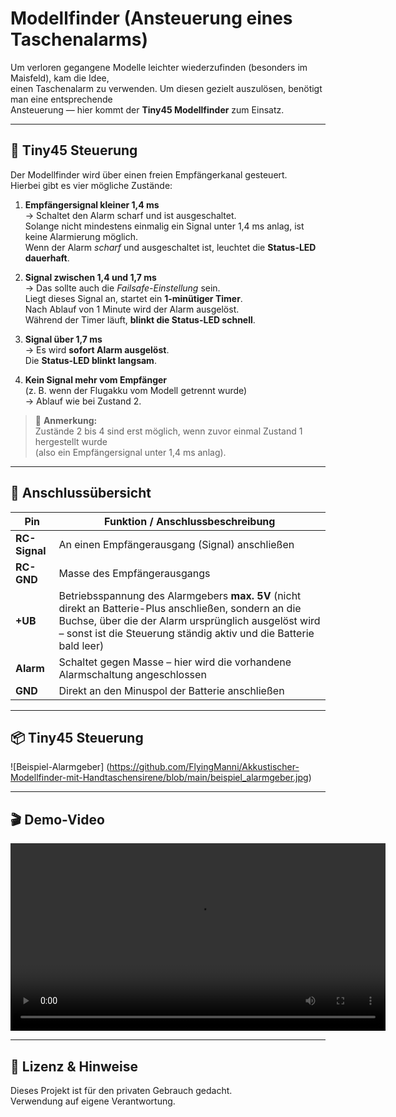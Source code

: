 # Modellfinder (Ansteuerung eines Taschenalarms)

Um verloren gegangene Modelle leichter wiederzufinden (besonders im Maisfeld), kam die Idee,  
einen Taschenalarm zu verwenden. Um diesen gezielt auszulösen, benötigt man eine entsprechende  
Ansteuerung — hier kommt der **Tiny45 Modellfinder** zum Einsatz.

---

## 🧭 Tiny45 Steuerung

Der Modellfinder wird über einen freien Empfängerkanal gesteuert.  
Hierbei gibt es vier mögliche Zustände:

1. **Empfängersignal kleiner 1,4 ms**  
   → Schaltet den Alarm scharf und ist ausgeschaltet.  
   Solange nicht mindestens einmalig ein Signal unter 1,4 ms anlag, ist keine Alarmierung möglich.  
   Wenn der Alarm *scharf* und ausgeschaltet ist, leuchtet die **Status-LED dauerhaft**.

2. **Signal zwischen 1,4 und 1,7 ms**  
   → Das sollte auch die *Failsafe-Einstellung* sein.  
   Liegt dieses Signal an, startet ein **1-minütiger Timer**.  
   Nach Ablauf von 1 Minute wird der Alarm ausgelöst.  
   Während der Timer läuft, **blinkt die Status-LED schnell**.

3. **Signal über 1,7 ms**  
   → Es wird **sofort Alarm ausgelöst**.  
   Die **Status-LED blinkt langsam**.

4. **Kein Signal mehr vom Empfänger**  
   (z. B. wenn der Flugakku vom Modell getrennt wurde)  
   → Ablauf wie bei Zustand 2.

> 🧩 **Anmerkung:**  
> Zustände 2 bis 4 sind erst möglich, wenn zuvor einmal Zustand 1 hergestellt wurde  
> (also ein Empfängersignal unter 1,4 ms anlag).

---

## 🔌 Anschlussübersicht

| Pin        | Funktion / Anschlussbeschreibung |
|-------------|---------------------------------|
| **RC-Signal** | An einen Empfängerausgang (Signal) anschließen |
| **RC-GND**    | Masse des Empfängerausgangs |
| **+UB**       | Betriebsspannung des Alarmgebers **max. 5V** (nicht direkt an Batterie-Plus anschließen, sondern an die Buchse, über die der Alarm ursprünglich ausgelöst wird – sonst ist die Steuerung ständig aktiv und die Batterie bald leer) |
| **Alarm**     | Schaltet gegen Masse – hier wird die vorhandene Alarmschaltung angeschlossen |
| **GND**       | Direkt an den Minuspol der Batterie anschließen |

---

## 📦 Tiny45 Steuerung

![Beispiel-Alarmgeber] (https://github.com/FlyingManni/Akkustischer-Modellfinder-mit-Handtaschensirene/blob/main/beispiel_alarmgeber.jpg)

---

## 🎬 Demo-Video

<video src="https://github.com/FlyingManni/Akkustischer-Modellfinder-mit-Handtaschensirene/blob/main/Test.mp4" controls width="600"></video>


---

## 📘 Lizenz & Hinweise

Dieses Projekt ist für den privaten Gebrauch gedacht.  
Verwendung auf eigene Verantwortung.
